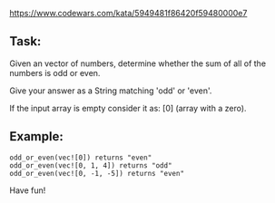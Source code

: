 https://www.codewars.com/kata/5949481f86420f59480000e7


## Task:
Given an vector of numbers, determine whether the sum of all of the numbers is odd or even.


Give your answer as a String matching 'odd' or 'even'.


If the input array is empty consider it as: [0] (array with a zero).


## Example:

```
odd_or_even(vec![0]) returns "even"
odd_or_even(vec![0, 1, 4]) returns "odd"
odd_or_even(vec![0, -1, -5]) returns "even"
```


Have fun!
